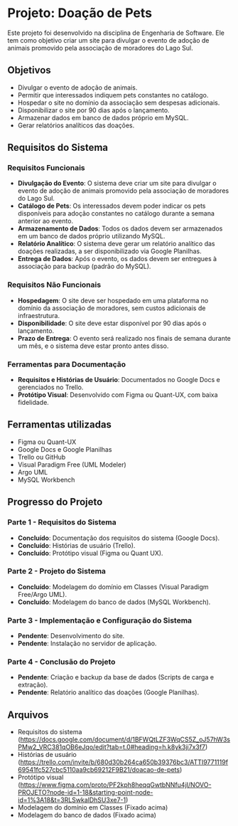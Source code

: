 # Projeto: Doação de Pets

Este projeto foi desenvolvido na disciplina de Engenharia de Software. Ele tem como objetivo criar um site para divulgar o evento de adoção de animais promovido pela associação de moradores do Lago Sul.

## Objetivos
- Divulgar o evento de adoção de animais.
- Permitir que interessados indiquem pets constantes no catálogo.
- Hospedar o site no domínio da associação sem despesas adicionais.
- Disponibilizar o site por 90 dias após o lançamento.
- Armazenar dados em banco de dados próprio em MySQL.
- Gerar relatórios analíticos das doações.

## Requisitos do Sistema

### Requisitos Funcionais
- **Divulgação do Evento**: O sistema deve criar um site para divulgar o evento de adoção de animais promovido pela associação de moradores do Lago Sul.
- **Catálogo de Pets**: Os interessados devem poder indicar os pets disponíveis para adoção constantes no catálogo durante a semana anterior ao evento.
- **Armazenamento de Dados**: Todos os dados devem ser armazenados em um banco de dados próprio utilizando MySQL.
- **Relatório Analítico**: O sistema deve gerar um relatório analítico das doações realizadas, a ser disponibilizado via Google Planilhas.
- **Entrega de Dados**: Após o evento, os dados devem ser entregues à associação para backup (padrão do MySQL).

### Requisitos Não Funcionais
- **Hospedagem**: O site deve ser hospedado em uma plataforma no domínio da associação de moradores, sem custos adicionais de infraestrutura.
- **Disponibilidade**: O site deve estar disponível por 90 dias após o lançamento.
- **Prazo de Entrega**: O evento será realizado nos finais de semana durante um mês, e o sistema deve estar pronto antes disso.

### Ferramentas para Documentação
- **Requisitos e Histórias de Usuário**: Documentados no Google Docs e gerenciados no Trello.
- **Protótipo Visual**: Desenvolvido com Figma ou Quant-UX, com baixa fidelidade.

## Ferramentas utilizadas
- Figma ou Quant-UX
- Google Docs e Google Planilhas
- Trello ou GitHub
- Visual Paradigm Free (UML Modeler)
- Argo UML
- MySQL Workbench

## Progresso do Projeto
### Parte 1 - Requisitos do Sistema
- **Concluído**: Documentação dos requisitos do sistema (Google Docs).
- **Concluído**: Histórias de usuário (Trello).
- **Concluído**: Protótipo visual (Figma ou Quant UX).

### Parte 2 - Projeto do Sistema
- **Concluído**: Modelagem do domínio em Classes (Visual Paradigm Free/Argo UML).
- **Concluído**: Modelagem do banco de dados (MySQL Workbench).

### Parte 3 - Implementação e Configuração do Sistema
- **Pendente**: Desenvolvimento do site.
- **Pendente**: Instalação no servidor de aplicação.

### Parte 4 - Conclusão do Projeto
- **Pendente**: Criação e backup da base de dados (Scripts de carga e extração).
- **Pendente**: Relatório analítico das doações (Google Planilhas).

## Arquivos
- Requisitos do sistema (https://docs.google.com/document/d/1BFWQtLZF3WqCS5Z_oJ57hW3sPMw2_VRC381qOB6eJqo/edit?tab=t.0#heading=h.k8yk3ji7x3f7)
- Histórias de usuário (https://trello.com/invite/b/680d30b264ca650b39376bc3/ATTI9771119f69541fc527cbc5110aa9cb69212F9B21/doacao-de-pets)
- Protótipo visual (https://www.figma.com/proto/PF2kph8heqqGwtbNNfu4jI/NOVO-PROJETO?node-id=1-18&starting-point-node-id=1%3A18&t=3RLSwkalDhSU3xe7-1)
- Modelagem do domínio em Classes (Fixado acima)
- Modelagem do banco de dados (Fixado acima)
